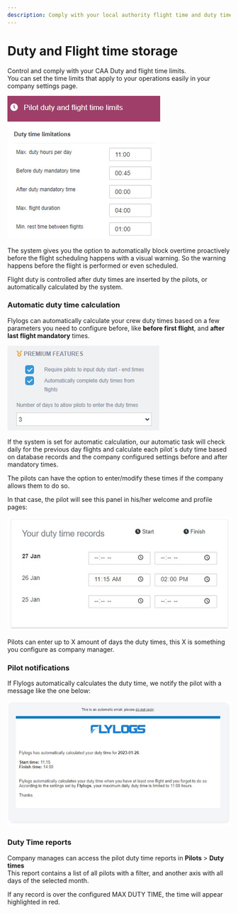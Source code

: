 ```yaml
---
description: Comply with your local authority flight time and duty time regulations
---
```


# Duty and Flight time storage

Control and comply with your CAA Duty and flight time limits.\
You can set the time limits that apply to your operations easily in your company settings page.

![](../.gitbook/assets/dutyTimeconfigbox.jpg)

The system gives you the option to automatically block overtime proactively before the flight scheduling happens with a visual warning. So the warning happens before the flight is performed or even scheduled.

Flight duty is controlled after duty times are inserted by the pilots, or automatically calculated by the system.

### Automatic duty time calculation

Flylogs can automatically calculate your crew duty times based on a few parameters you need to configure before, like **before first flight**, and **after last flight mandatory** times.

<img src="../.gitbook/assets/dutyTimeconfigbox2.jpg" alt="" data-size="original">

If the system is set for automatic calculation, our automatic task will check daily for the previous day flights and calculate each pilot´s duty time based on database records and the company configured settings before and after mandatory times.

The pilots can have the option to enter/modify these times if the company allows them to do so.

In that case, the pilot will see this panel in his/her welcome and profile pages:

![](../.gitbook/assets/dutyTimeEnterBox.jpg)

Pilots can enter up to X amount of days the duty times, this X is something you configure as company manager.



### Pilot notifications

If Flylogs automatically calculates the duty time, we notify the pilot with a message like the one below:

![](../.gitbook/assets/dutyTimeEmail.jpg)



### Duty Time reports

Company manages can access the pilot duty time reports in **Pilots** > **Duty times**\
This report contains a list of all pilots with a filter, and another axis with all days of the selected month.

If any record is over the configured MAX DUTY TIME, the time will appear highlighted in red.




